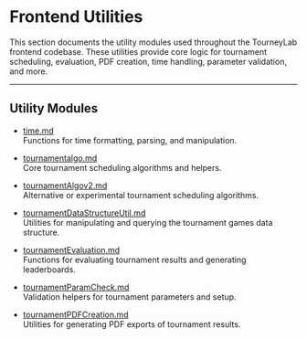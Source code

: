 # Frontend Utilities

This section documents the utility modules used throughout the TourneyLab frontend codebase. These utilities provide core logic for tournament scheduling, evaluation, PDF creation, time handling, parameter validation, and more.

---

## Utility Modules

- [time.md](time.md)  
  Functions for time formatting, parsing, and manipulation.

- [tournamentalgo.md](tournamentalgo.md)  
  Core tournament scheduling algorithms and helpers.

- [tournamentAlgov2.md](tournamentAlgov2.md)  
  Alternative or experimental tournament scheduling algorithms.

- [tournamentDataStructureUtil.md](tournamentDataStructureUtil.md)  
  Utilities for manipulating and querying the tournament games data structure.

- [tournamentEvaluation.md](tournamentEvaluation.md)  
  Functions for evaluating tournament results and generating leaderboards.

- [tournamentParamCheck.md](tournamentParamCheck.md)  
  Validation helpers for tournament parameters and setup.

- [tournamentPDFCreation.md](tournamentPDFCreation.md)  
  Utilities for generating PDF exports of tournament results.
